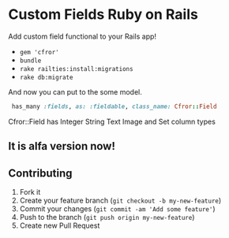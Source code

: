 # Custom Fields Ruby on Rails

Add custom field functional to your Rails app!

  - `gem 'cfror'`
  - `bundle`
  - `rake railties:install:migrations`
  - `rake db:migrate`

And now you can put to the some model.

```ruby
 has_many :fields, as: :fieldable, class_name: Cfror::Field
```
Cfror::Field has Integer String Text Image and Set column types

## It is alfa version now!

## Contributing

1. Fork it
2. Create your feature branch (`git checkout -b my-new-feature`)
3. Commit your changes (`git commit -am 'Add some feature'`)
4. Push to the branch (`git push origin my-new-feature`)
5. Create new Pull Request
